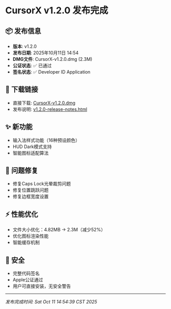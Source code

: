 # CursorX v1.2.0 发布完成

## 📦 发布信息
- **版本**: v1.2.0
- **发布日期**: 2025年10月11日 14:54
- **DMG文件**: CursorX-v1.2.0.dmg (2.3M)
- **公证状态**: ✅ 已通过
- **签名状态**: ✅ Developer ID Application

## 🔗 下载链接
- 直接下载: [CursorX-v1.2.0.dmg](downloads/CursorX-v1.2.0.dmg)
- 发布说明: [v1.2.0-release-notes.html](v1.2.0-release-notes.html)

## ✨ 新功能
- 输入法样式功能（16种预设颜色）
- HUD Dark模式支持
- 智能图标适配算法

## 🐛 问题修复
- 修复Caps Lock光晕裁剪问题
- 修复位置跳跃问题
- 修复边框宽度设置

## ⚡ 性能优化
- 文件大小优化：4.82MB → 2.3M（减少52%）
- 优化图标渲染性能
- 智能缓存机制

## 🔐 安全
- 完整代码签名
- Apple公证通过
- 用户可直接安装，无安全警告

---
*发布完成时间: Sat Oct 11 14:54:39 CST 2025*
